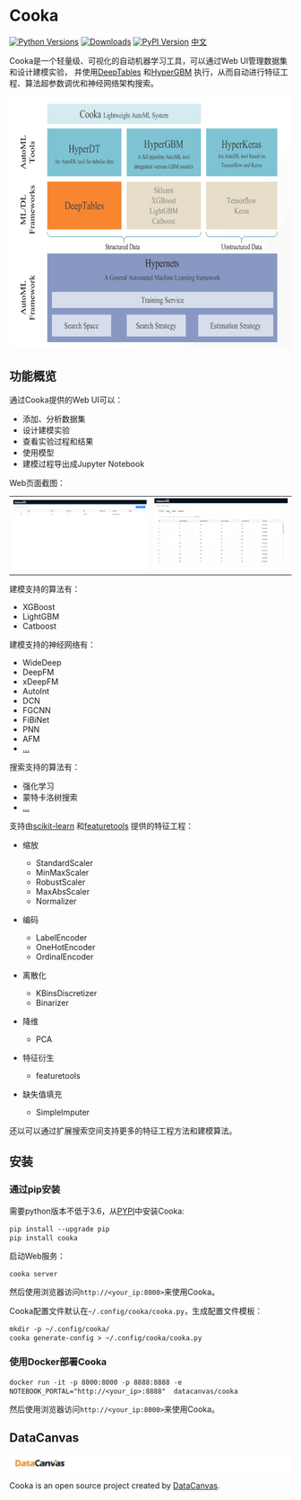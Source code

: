 # Cooka
[![Python Versions](https://img.shields.io/pypi/pyversions/hypergbm.svg)](https://pypi.org/project/hypergbm)
[![Downloads](https://pepy.tech/badge/hypergbm)](https://pepy.tech/project/hypergbm)
[![PyPI Version](https://img.shields.io/pypi/v/hypergbm.svg)](https://pypi.org/project/hypergbm)
[中文](README_zh_CN.md)

Cooka是一个轻量级、可视化的自动机器学习工具，可以通过Web UI管理数据集和设计建模实验，
并使用[DeepTables](https://github.com/DataCanvasIO/DeepTables) 和[HyperGBM](https://github.com/DataCanvasIO/HyperGBM)
执行，从而自动进行特征工程、算法超参数调优和神经网络架构搜索。

<img src="docs/img/datacanvas_automl_toolkit.png" alt="drawing" width="700" height="450"/>

## 功能概览  
通过Cooka提供的Web UI可以：

- 添加、分析数据集
- 设计建模实验
- 查看实验过程和结果
- 使用模型
- 建模过程导出成Jupyter Notebook

Web页面截图：
<table style="border: none">
    <th><img src="docs/img/cooka_home_page.png" width="500"/></th>
    <th><img src="docs/img/cooka_train.gif" width="500"/></th>
</table>

建模支持的算法有：
- XGBoost
- LightGBM
- Catboost

建模支持的神经网络有：
- WideDeep
- DeepFM
- xDeepFM
- AutoInt
- DCN
- FGCNN 
- FiBiNet
- PNN
- AFM
- [...](https://deeptables.readthedocs.io/en/latest/models.html)


搜索支持的算法有：
- 强化学习
- 蒙特卡洛树搜索
- [...](https://github.com/DataCanvasIO/HyperGBM)

支持由[scikit-learn](https://scikit-learn.org) 和[featuretools](https://github.com/alteryx/featuretools) 提供的特征工程：

- 缩放
    - StandardScaler
    - MinMaxScaler
    - RobustScaler
    - MaxAbsScaler
    - Normalizer
   
- 编码
    - LabelEncoder
    - OneHotEncoder
    - OrdinalEncoder

- 离散化
    - KBinsDiscretizer
    - Binarizer

- 降维
    - PCA

- 特征衍生
    - featuretools

- 缺失值填充
    - SimpleImputer 

还以可以通过扩展搜索空间支持更多的特征工程方法和建模算法。

## 安装 

### 通过pip安装

需要python版本不低于3.6，从[PYPI](https://pypi.org)中安装Cooka:
```shell script
pip install --upgrade pip
pip install cooka
```

启动Web服务：
```shell script
cooka server
```
然后使用浏览器访问`http://<your_ip:8000>`来使用Cooka。

Cooka配置文件默认在`~/.config/cooka/cooka.py`，生成配置文件模板：

```shell script
mkdir -p ~/.config/cooka/
cooka generate-config > ~/.config/cooka/cooka.py
```

### 使用Docker部署Cooka
```shell script
docker run -it -p 8000:8000 -p 8888:8888 -e NOTEBOOK_PORTAL="http://<your_ip>:8888"  datacanvas/cooka
```
然后使用浏览器访问`http://<your_ip:8000>`来使用Cooka。


## DataCanvas

![](docs/static/dc_logo_1.png)

Cooka is an open source project created by [DataCanvas](https://www.datacanvas.com/). 
